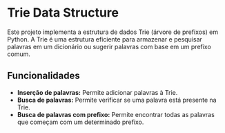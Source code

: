 # Trie Data Structure

Este projeto implementa a estrutura de dados Trie (árvore de prefixos) em Python. A Trie é uma estrutura eficiente para armazenar e pesquisar palavras em um dicionário ou sugerir palavras com base em um prefixo comum.

## Funcionalidades

- **Inserção de palavras:** Permite adicionar palavras à Trie.
- **Busca de palavras:** Permite verificar se uma palavra está presente na Trie.
- **Busca de palavras com prefixo:** Permite encontrar todas as palavras que começam com um determinado prefixo.
